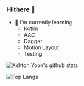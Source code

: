 ### Hi there 👋

- 🌱 I’m currently learning
  - Kotlin
  - AAC
  - Dagger
  - Motion Layout
  - Testing

![Ashton Yoon's github stats](https://github-readme-stats.vercel.app/api?username=ashtonyoon&show_icons=true&theme=great-gatsby)

![Top Langs](https://github-readme-stats.vercel.app/api/top-langs/?username=AshtonYoon)

